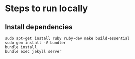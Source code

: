 # Steps to run locally
## Install dependencies
```
sudo apt-get install ruby ruby-dev make build-essential
sudo gem install -V bundler
bundle install
bundle exec jekyll server
```
